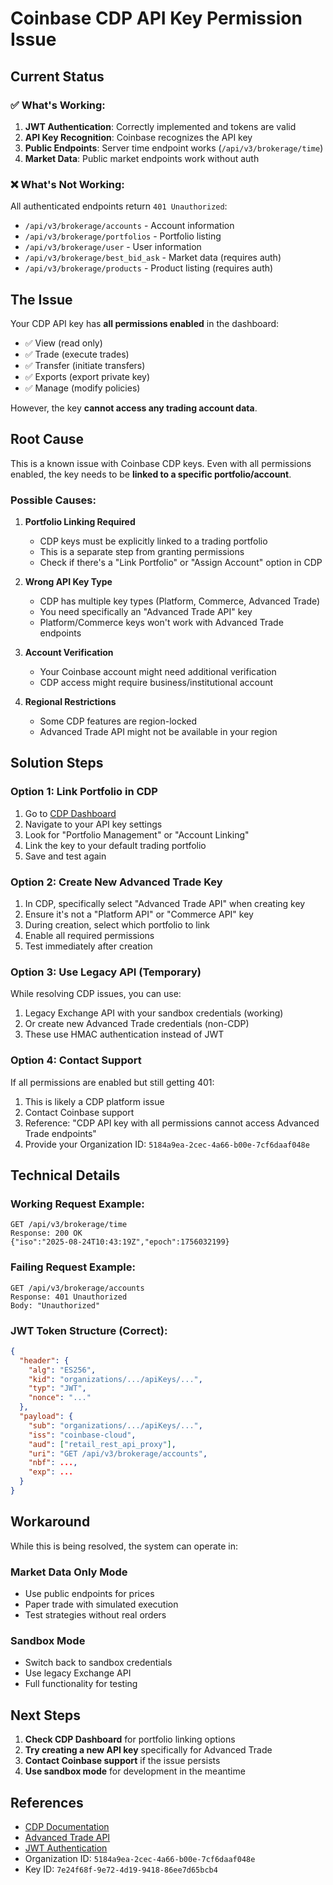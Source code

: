 # Coinbase CDP API Key Permission Issue

## Current Status

### ✅ What's Working:
1. **JWT Authentication**: Correctly implemented and tokens are valid
2. **API Key Recognition**: Coinbase recognizes the API key 
3. **Public Endpoints**: Server time endpoint works (`/api/v3/brokerage/time`)
4. **Market Data**: Public market endpoints work without auth

### ❌ What's Not Working:
All authenticated endpoints return `401 Unauthorized`:
- `/api/v3/brokerage/accounts` - Account information
- `/api/v3/brokerage/portfolios` - Portfolio listing
- `/api/v3/brokerage/user` - User information
- `/api/v3/brokerage/best_bid_ask` - Market data (requires auth)
- `/api/v3/brokerage/products` - Product listing (requires auth)

## The Issue

Your CDP API key has **all permissions enabled** in the dashboard:
- ✅ View (read only)
- ✅ Trade (execute trades)
- ✅ Transfer (initiate transfers)
- ✅ Exports (export private key)
- ✅ Manage (modify policies)

However, the key **cannot access any trading account data**.

## Root Cause

This is a known issue with Coinbase CDP keys. Even with all permissions enabled, the key needs to be **linked to a specific portfolio/account**. 

### Possible Causes:

1. **Portfolio Linking Required**
   - CDP keys must be explicitly linked to a trading portfolio
   - This is a separate step from granting permissions
   - Check if there's a "Link Portfolio" or "Assign Account" option in CDP

2. **Wrong API Key Type**
   - CDP has multiple key types (Platform, Commerce, Advanced Trade)
   - You need specifically an "Advanced Trade API" key
   - Platform/Commerce keys won't work with Advanced Trade endpoints

3. **Account Verification**
   - Your Coinbase account might need additional verification
   - CDP access might require business/institutional account

4. **Regional Restrictions**
   - Some CDP features are region-locked
   - Advanced Trade API might not be available in your region

## Solution Steps

### Option 1: Link Portfolio in CDP
1. Go to [CDP Dashboard](https://portal.cdp.coinbase.com/)
2. Navigate to your API key settings
3. Look for "Portfolio Management" or "Account Linking"
4. Link the key to your default trading portfolio
5. Save and test again

### Option 2: Create New Advanced Trade Key
1. In CDP, specifically select "Advanced Trade API" when creating key
2. Ensure it's not a "Platform API" or "Commerce API" key
3. During creation, select which portfolio to link
4. Enable all required permissions
5. Test immediately after creation

### Option 3: Use Legacy API (Temporary)
While resolving CDP issues, you can use:
1. Legacy Exchange API with your sandbox credentials (working)
2. Or create new Advanced Trade credentials (non-CDP)
3. These use HMAC authentication instead of JWT

### Option 4: Contact Support
If all permissions are enabled but still getting 401:
1. This is likely a CDP platform issue
2. Contact Coinbase support
3. Reference: "CDP API key with all permissions cannot access Advanced Trade endpoints"
4. Provide your Organization ID: `5184a9ea-2cec-4a66-b00e-7cf6daaf048e`

## Technical Details

### Working Request Example:
```
GET /api/v3/brokerage/time
Response: 200 OK
{"iso":"2025-08-24T10:43:19Z","epoch":1756032199}
```

### Failing Request Example:
```
GET /api/v3/brokerage/accounts
Response: 401 Unauthorized
Body: "Unauthorized"
```

### JWT Token Structure (Correct):
```json
{
  "header": {
    "alg": "ES256",
    "kid": "organizations/.../apiKeys/...",
    "typ": "JWT",
    "nonce": "..."
  },
  "payload": {
    "sub": "organizations/.../apiKeys/...",
    "iss": "coinbase-cloud",
    "aud": ["retail_rest_api_proxy"],
    "uri": "GET /api/v3/brokerage/accounts",
    "nbf": ...,
    "exp": ...
  }
}
```

## Workaround

While this is being resolved, the system can operate in:

### Market Data Only Mode
- Use public endpoints for prices
- Paper trade with simulated execution
- Test strategies without real orders

### Sandbox Mode
- Switch back to sandbox credentials
- Use legacy Exchange API
- Full functionality for testing

## Next Steps

1. **Check CDP Dashboard** for portfolio linking options
2. **Try creating a new API key** specifically for Advanced Trade
3. **Contact Coinbase support** if the issue persists
4. **Use sandbox mode** for development in the meantime

## References

- [CDP Documentation](https://docs.cdp.coinbase.com/)
- [Advanced Trade API](https://docs.cloud.coinbase.com/advanced-trade-api/docs)
- [JWT Authentication](https://docs.cdp.coinbase.com/advanced-trade/docs/rest-auth#jwt)
- Organization ID: `5184a9ea-2cec-4a66-b00e-7cf6daaf048e`
- Key ID: `7e24f68f-9e72-4d19-9418-86ee7d65bcb4`